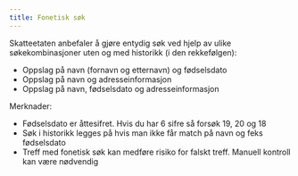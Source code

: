 ```yaml
---
title: Fonetisk søk
---
```

Skatteetaten anbefaler å gjøre entydig søk ved hjelp av ulike søkekombinasjoner uten og med historikk (i den rekkefølgen):
* Oppslag på navn (fornavn og etternavn) og fødselsdato
* Oppslag på navn og adresseinformasjon
* Oppslag på navn, fødselsdato og adresseinformasjon

Merknader:
* Fødselsdato er åttesifret. Hvis du har 6 sifre så forsøk 19, 20 og 18
* Søk i historikk legges på hvis man ikke får match på navn og feks fødselsdato
* Treff med fonetisk søk kan medføre risiko for falskt treff. Manuell kontroll kan være nødvendig


